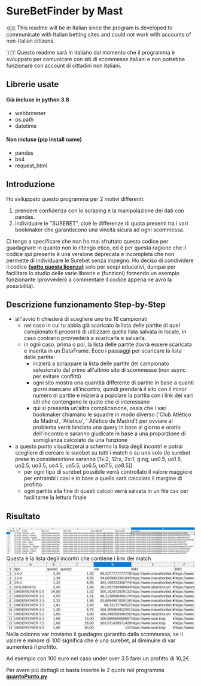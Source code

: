 # SureBetFinder by Mast
:uk: This readme will be in Italian since the program is developed to communicate with Italian betting sites and could not work with accounts of non-Italian citizens.

:it: Questo readme sarà in italiano dal momento che il programma è sviluppato per comunicare con siti di scommesse italiani e non potrebbe funzionare con account di cittadini non italiani.

## Librerie usate
#### Già incluse in python 3.8
* webbrowser
* os.path
* datetime
#### Non incluse (pip install name)
* pandas
* bs4
* request_html

## Introduzione
Ho sviluppato questo programma per 2 motivi differenti:
1. prendere confidenza con lo scraping e la manipolazione dei dati con pandas.
2. individuare le "SUREBET", cioè le differenze di quota presenti tra i vari bookmaker che garantiscono una vincità sicura ad ogni scommessa.

Ci tengo a specificare che non ho mai sfruttato questo codice per guadagnare in quanto non lo ritengo etico, ed è per questa ragione che il codice qui presente è una versione deprecata e incompleta che non permette di individuare le Surebet senza impegno. 
Ho deciso di condividere il codice __[(sotto questa licenza)](https://github.com/simonemastella/surebetfinder/blob/master/LICENSE)__ solo per scopi educativi, dunque per facilitare lo studio delle varie librerie e (funzioni) fornendo un esempio funzionante (provvederò a commentare il codice appena ne avrò la possibilità).

## Descrizione funzionamento Step-by-Step
* all'avvio ti chiederà di scegliere uno tra 16 campionati
  - nel caso in cui tu abbia già scaricato la lista delle partite di quel campionato ti proporrà di utilizzare quella lista salvata in locale, in caso contrario provvederà a scaricarla e salvarla.
  - in ogni caso, prima o poi, la lista delle partite dovrà essere scaricata e inserita in un DataFrame. Ecco i passaggi per scaricare la lista delle partite:
    + inizierà a scrappare la lista delle partite del campionato selezionato dal primo all'ultimo sito di scommesse (non async per evitare conflitti)
    + ogni sito mostra una quantità differente di partite in base a quanti giorni mancano all'incontro, quindi prenderà il sito con il minor numero di partite e inizierà a popolare la partita con i link dei vari siti che contengono le quote che ci interessano
    + qui si presenta un'altra complicazione, ossia che i vari bookmaker chiamano le squadre in modo diverso ('Club Atlético de Madrid', 'Atletico', ' Atlético de Madrid') per ovviare al problema verrà lanciata una query in base al giorno e orario dell'incontro e saranno giudicate in base a una proporzione di somiglianza calcolato da una funzione
* a questo punto visualizzerai a schermo la lista degli incontri e potrai scegliere di cercare le surebet su tutti i match o su uno solo (le surebet prese in considerazione saranno [1x:2, 12:x, 2x:1, g:ng, uo0.5, uo1.5, uo2.5, uo3.5, uo4.5, uo5.5, uo6.5, uo7.5, uo8.5])
  - per ogni tipo di surebet possibile verrà controllato il valore maggiore per entrambi i casi e in base a quello sarà calcolato il margine di profitto
  - ogni partita alla fine di questi calcoli verrà salvata in un file csv per facilitarne la lettura finale
  
## Risultato
![](img/Screenshot_2.jpg)  
Questa è la lista degli incontri che contiene i link dei match
![](img/Screenshot_1.jpg) 
Nella colonna var troviamo il guadagno garantito dalla scommessa, se il valore è minore di 100 significa che è una surebet, al diminuire di var aumenterà il profitto.

Ad esempio con 100 euro nel caso under over 3.5 farei un profitto di 10,2€

Per avere più dettagli ci basta inserire le 2 quote nel programma __[quantoPunto.py](https://github.com/simonemastella/surebetfinder/blob/master/quantoPunto.py)__
